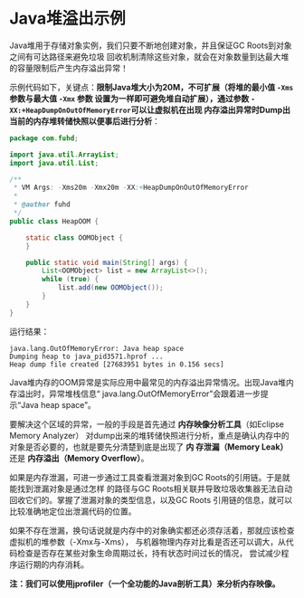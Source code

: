 Java堆溢出示例
===========================================
Java堆用于存储对象实例，我们只要不断地创建对象，并且保证GC Roots到对象之间有可达路径来避免垃圾
回收机制清除这些对象，就会在对象数量到达最大堆的容量限制后产生内存溢出异常！

示例代码如下，关键点：**限制Java堆大小为20M，不可扩展（将堆的最小值 `-Xms` 参数与最大值 `-Xmx` 参数
设置为一样即可避免堆自动扩展），通过参数 `-XX:+HeapDumpOnOutOfMemoryError`可以让虚拟机在出现
内存溢出异常时Dump出当前的内存堆转储快照以便事后进行分析**：
```java
package com.fuhd;

import java.util.ArrayList;
import java.util.List;

/**
 * VM Args: -Xms20m -Xmx20m -XX:+HeapDumpOnOutOfMemoryError
 *
 * @author fuhd
 */
public class HeapOOM {

    static class OOMObject {
    }

    public static void main(String[] args) {
        List<OOMObject> list = new ArrayList<>();
        while (true) {
            list.add(new OOMObject());
        }
    }
}
```
运行结果：
```
java.lang.OutOfMemoryError: Java heap space
Dumping heap to java_pid3571.hprof ...
Heap dump file created [27683951 bytes in 0.156 secs]
```
Java堆内存的OOM异常是实际应用中最常见的内存溢出异常情况。出现Java堆内存溢出时，异常堆栈信息“
java.lang.OutOfMemoryError”会跟着进一步提示“Java heap space”。

要解决这个区域的异常，一般的手段是首先通过 **内存映像分析工具**（如Eclipse Memory Analyzer）
对dump出来的堆转储快照进行分析，重点是确认内存中的对象是否必要的，也就是要先分清楚到底是出现了 **内
存泄漏（Memory Leak）** 还是 **内存溢出（Memory Overflow）**。

如果是内存泄漏，可进一步通过工具查看泄漏对象到GC  Roots的引用链。于是就能找到泄漏对象是通过怎样
的路径与GC Roots相关联并导致垃圾收集器无法自动回收它们的。掌握了泄漏对象的类型信息，以及GC Roots
引用链的信息，就可以比较准确地定位出泄漏代码的位置。

如果不存在泄漏，换句话说就是内存中的对象确实都还必须存活着，那就应该检查虚拟机的堆参数（-Xmx与-Xms），
与机器物理内存对比看是否还可以调大，从代码检查是否存在某些对象生命周期过长，持有状态时间过长的情况，
尝试减少程序运行期的内存消耗。

**注：我们可以使用jprofiler（一个全功能的Java剖析工具）来分析内存映像。**
